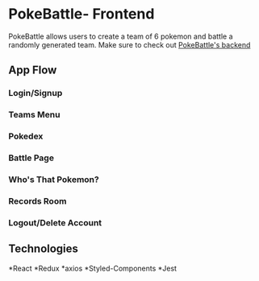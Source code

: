 # PokeBattle- Frontend

PokeBattle allows users to create a team of 6 pokemon and battle a randomly generated team.
Make sure to check out [PokeBattle's backend](https://github.com/ajg7/PokeBattle-Backend)

## App Flow

### Login/Signup

### Teams Menu

### Pokedex

### Battle Page

### Who's That Pokemon?

### Records Room

### Logout/Delete Account

## Technologies

*React
*Redux
*axios
*Styled-Components
\*Jest
